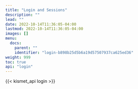 ```yaml
---
title: "Login and Sessions"
description: ""
lead: ""
date: 2022-10-14T11:36:05-04:00
lastmod: 2022-10-14T11:36:05-04:00
images: []
menu:
  docs:
    parent: ""
    identifier: "login-b898b25d5b6a19d57507937ca625ed36"
weight: 999
toc: true
api: "login"
---
```


{{< kismet_api login >}}

